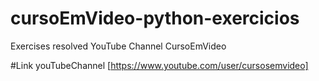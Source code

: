 # cursoEmVideo-python-exercicios
 Exercises resolved YouTube Channel CursoEmVideo


#Link youTubeChannel
[https://www.youtube.com/user/cursosemvideo]